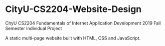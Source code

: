 # CityU-CS2204-Website-Design

CityU CS2204 Fundamentals of Internet Application Development 2019 Fall Semester Individual Project

A static multi-page website built with HTML, CSS and JavaScript.
